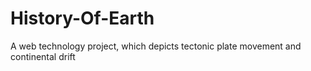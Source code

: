 # History-Of-Earth
A web technology project, which depicts tectonic plate movement and continental drift
